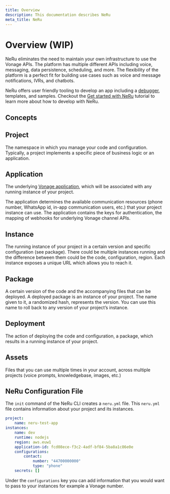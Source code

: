 ```yaml
---
title: Overview
description: This documentation describes NeRu
meta_title: NeRu
---
```


# Overview (WIP)

NeRu eliminates the need to maintain your own infrastructure to use the Vonage APIs. The platform has multiple different APIs including voice, messaging, data persistence, scheduling, and more. The flexibility of the platform is a perfect fit for building use cases such as voice and message notifications, IVRs, and chatbots.

NeRu offers user friendly tooling to develop an app including a [debugger](/neru/debugging.md), templates, and samples. Checkout the [Get started with NeRu](/neru/tutorials/neru-get-started) tutorial to learn more about how to develop with NeRu. 

## Concepts

## Project

The namespace in which you manage your code and configuration. Typically, a project implements a specific piece of business logic or an application.

## Application 

The underlying [Vonage application](/application/overview), which will be associated with any running instance of your project. 

The application determines the available communication resources (phone number, WhatsApp id, in-app communication users, etc.) that your project instance can use. The application contains the keys for authentication, the mapping of webhooks for underlying Vonage channel APIs.

## Instance

The running instance of your project in a certain version and specific configuration (see package). There could be multiple instances running and the difference between them could be the code, configuration, region. Each instance exposes a unique URL which allows you to reach it.

## Package

A certain version of the code and the accompanying files that can be deployed. A deployed package is an instance of your project. The name given to it, a randomized hash, represents the version. You can use this name to roll back to any version of your project’s instance.

## Deployment

The action of deploying the code and configuration, a package, which results in a running instance of your project.

## Assets

Files that you can use multiple times in your account, across multiple projects (voice prompts, knowledgebase, images, etc.)

## NeRu Configuration File

The `init` command of the NeRu CLI creates a `neru.yml` file. This `neru.yml` file contains information about your project and its instances.

```yml
project:
    name: neru-test-app
instances:
    name: dev
    runtime: nodejs
    region: aws.euw1
    application-id: fcd08ece-f3c2-4adf-bf84-5ba8a1c86e0e
    configurations:
        contact:
            number: "44700000000"
            type: "phone"
    secrets: []
```

Under the `configurations` key you can add information that you would want to pass to your instances for example a Vonage number.